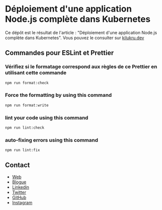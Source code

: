 # Déploiement d'une application Node.js complète dans Kubernetes

Ce dépôt est le résultat de l'article : "Déploiement d'une application Node.js complète dans Kubernetes". Vous pouvez le consulter sur [kilukru.dev](https://www.kilukru.dev/?p=379)

## Commandes pour ESLint et Prettier

### Vérifiez si le formatage correspond aux règles de ce Prettier en utilisant cette commande

```bash
npm run format:check
```

### Force the formatting by using this command

```bash
npm run format:write
```

### lint your code using this command

```bash
npm run lint:check
```

### auto-fixing errors using this command

```bash
npm run lint:fix
```

## Contact

- [Web](https://alfreddagenais.com/)
- [Blogue](https://www.kilukru.dev/)
- [Linkedin](https://linkedin.com/in/AlfredDagenais)
- [Twitter](https://twitter.com/ProgrammeurWeb)
- [GitHub](https://github.com/alfreddagenais/)
- [Instagram](https://instagram.com/alfreddagenaisweb)
